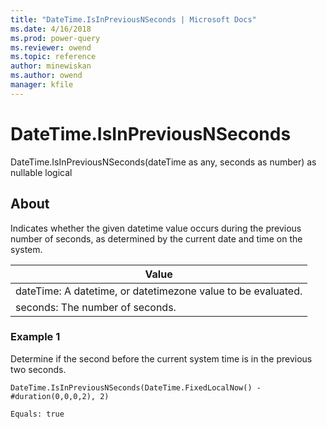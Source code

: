 ```yaml
---
title: "DateTime.IsInPreviousNSeconds | Microsoft Docs"
ms.date: 4/16/2018
ms.prod: power-query
ms.reviewer: owend
ms.topic: reference
author: minewiskan
ms.author: owend
manager: kfile
---
```

# DateTime.IsInPreviousNSeconds
DateTime.IsInPreviousNSeconds(dateTime as any, seconds as number) as nullable logical  
  
## About  
Indicates whether the given datetime value occurs during the previous number of seconds, as determined by the current date and time on the system.  
  
|Value|  
|---------|  
|dateTime: A datetime, or datetimezone value to be evaluated.|  
|seconds: The number of seconds.|  
  
### Example 1  
Determine if the second before the current system time is in the previous two seconds.  
  
```  
DateTime.IsInPreviousNSeconds(DateTime.FixedLocalNow() - #duration(0,0,0,2), 2)  
```  
  
```  
Equals: true  
```  
